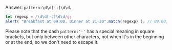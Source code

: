 Answer: `pattern:\d\d[-:]\d\d`.

```js run
let regexp = /\d\d[-:]\d\d/g;
alert( "Breakfast at 09:00. Dinner at 21-30".match(regexp) ); // 09:00, 21-30
```

Please note that the dash `pattern:'-'` has a special meaning in square brackets, but only between other characters, not when it's in the beginning or at the end, so we don't need to escape it.
